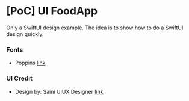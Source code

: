 # [PoC] UI FoodApp

Only a SwiftUI design example. The idea is to show how to do a SwiftUI design quickly.


### Fonts
- Poppins [link](https://fonts.google.com/specimen/Poppins)


### UI Credit
- Design by: Saini UIUX Designer [link](https://www.uplabs.com/posts/happy-meals-food-delivery-app)


